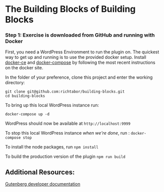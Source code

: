 # The Building Blocks of Building Blocks


### Step 1: Exercise is downloaded from GitHub and running with Docker

First, you need a WordPress Environment to run the plugin on. The quickest way to get up and running is to use the provided docker setup. Install [docker-ce](https://store.docker.com/search?type=edition&offering=community) and [docker-compose](https://docs.docker.com/compose/install/) by following the most recent instructions on the docker site.

In the folder of your preference, clone this project and enter the working directory:

```
git clone git@github.com:richtabor/building-blocks.git
cd building-blocks
```

To bring up this local WordPress instance run:

```
docker-compose up -d
```

WordPress should now be available at `http://localhost:9999`

To stop this local WordPress instance *when we're done*, run : `docker-compose stop`

To install the node packages, run `npm install`

To build the production version of the plugin `npm run build`

## Additional Resources:
[Gutenberg developer documentation](https://wordpress.org/gutenberg/handbook/)
